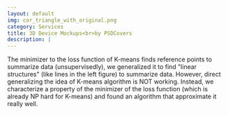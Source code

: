 ```yaml
---
layout: default
img: cor_triangle_with_original.png
category: Services
title: 3D Device Mockups<br>by PSDCovers
description: |
---
```

   The minimizer to the loss function of K-means finds reference points 
   to summarize data (unsupervisedly), we generalized it to find 
   "linear structures" (like lines in the left figure) to summarize data. 
   However, direct generalizing the idea of K-means algorithm is NOT working.
   Instead, we characterize a property of the minimizer of the loss function 
   (which is already NP hard for K-means) and found an algorithm that approximate it really well.

